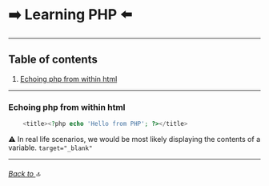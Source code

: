 # :arrow_right: Learning PHP :arrow_left:

---
## Table of contents
1. [Echoing php from within html](#Echoing-php-from-within-html)

---
### Echoing php from within html 
```php
    <title><?php echo 'Hello from PHP'; ?></title>
```
:warning: In real life scenarios, we would be most likely displaying the contents of a variable. `target="_blank"`

---

###### [Back to ](#table-of-contents) :top: